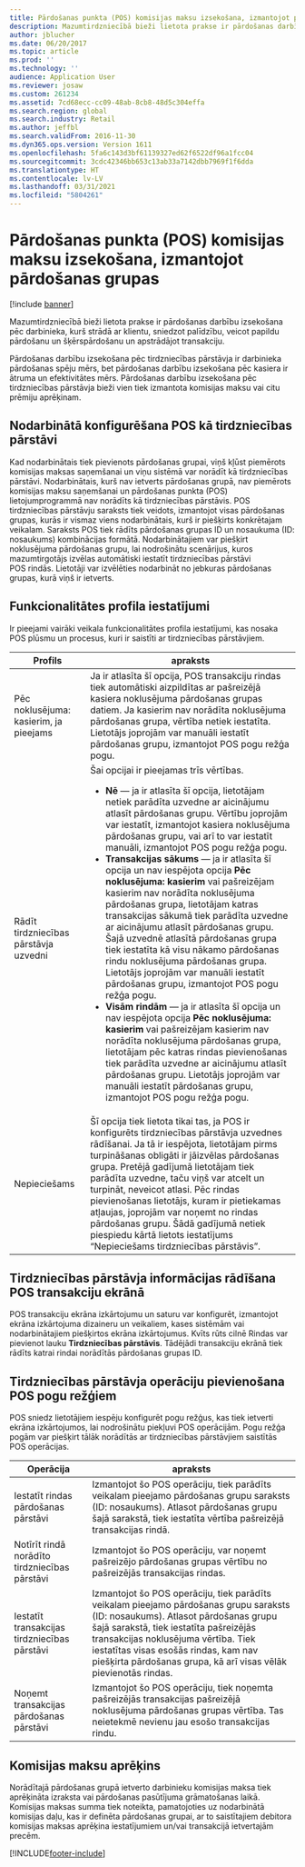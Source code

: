 ```yaml
---
title: Pārdošanas punkta (POS) komisijas maksu izsekošana, izmantojot pārdošanas grupas
description: Mazumtirdzniecībā bieži lietota prakse ir pārdošanas darbību izsekošana pēc darbinieka, kurš strādā ar debitoru, sniedzot palīdzību, veicot papildu pārdošanu un šķērspārdošanu un apstrādājot transakciju.
author: jblucher
ms.date: 06/20/2017
ms.topic: article
ms.prod: ''
ms.technology: ''
audience: Application User
ms.reviewer: josaw
ms.custom: 261234
ms.assetid: 7cd68ecc-cc09-48ab-8cb8-48d5c304effa
ms.search.region: global
ms.search.industry: Retail
ms.author: jeffbl
ms.search.validFrom: 2016-11-30
ms.dyn365.ops.version: Version 1611
ms.openlocfilehash: 5fa6c143d3bf61139327ed62f6522df96a1fcc04
ms.sourcegitcommit: 3cdc42346bb653c13ab33a7142dbb7969f1f6dda
ms.translationtype: HT
ms.contentlocale: lv-LV
ms.lasthandoff: 03/31/2021
ms.locfileid: "5804261"
---
```

# <a name="track-commissions-in-the-point-of-sale-pos-by-using-sales-groups"></a>Pārdošanas punkta (POS) komisijas maksu izsekošana, izmantojot pārdošanas grupas

[!include [banner](includes/banner.md)]

Mazumtirdzniecībā bieži lietota prakse ir pārdošanas darbību izsekošana pēc darbinieka, kurš strādā ar klientu, sniedzot palīdzību, veicot papildu pārdošanu un šķērspārdošanu un apstrādājot transakciju.

Pārdošanas darbību izsekošana pēc tirdzniecības pārstāvja ir darbinieka pārdošanas spēju mērs, bet pārdošanas darbību izsekošana pēc kasiera ir ātruma un efektivitātes mērs. Pārdošanas darbību izsekošana pēc tirdzniecības pārstāvja bieži vien tiek izmantota komisijas maksu vai citu prēmiju aprēķinam.

## <a name="configuring-a-worker-to-be-a-sales-representative-in-pos"></a>Nodarbinātā konfigurēšana POS kā tirdzniecības pārstāvi

Kad nodarbinātais tiek pievienots pārdošanas grupai, viņš kļūst piemērots komisijas maksas saņemšanai un viņu sistēmā var norādīt kā tirdzniecības pārstāvi. Nodarbinātais, kurš nav ietverts pārdošanas grupā, nav piemērots komisijas maksu saņemšanai un pārdošanas punkta (POS) lietojumprogrammā nav norādīts kā tirdzniecības pārstāvis. POS tirdzniecības pārstāvju saraksts tiek veidots, izmantojot visas pārdošanas grupas, kurās ir vismaz viens nodarbinātais, kurš ir piešķirts konkrētajam veikalam. Saraksts POS tiek rādīts pārdošanas grupas ID un nosaukuma (ID: nosaukums) kombinācijas formātā. Nodarbinātajiem var piešķirt noklusējuma pārdošanas grupu, lai nodrošinātu scenārijus, kuros mazumtirgotājs izvēlas automātiski iestatīt tirdzniecības pārstāvi POS rindās. Lietotāji var izvēlēties nodarbināt no jebkuras pārdošanas grupas, kurā viņš ir ietverts.

## <a name="functionality-profile-settings"></a>Funkcionalitātes profila iestatījumi

Ir pieejami vairāki veikala funkcionalitātes profila iestatījumi, kas nosaka POS plūsmu un procesus, kuri ir saistīti ar tirdzniecības pārstāvjiem.

<table>
<thead>
<tr>
<th>Profils</th>
<th>apraksts</th>
</tr>
</thead>
<tbody>
<tr>
<td>Pēc noklusējuma: kasierim, ja pieejams</td>
<td>Ja ir atlasīta šī opcija, POS transakciju rindas tiek automātiski aizpildītas ar pašreizējā kasiera noklusējuma pārdošanas grupas datiem. Ja kasierim nav norādīta noklusējuma pārdošanas grupa, vērtība netiek iestatīta. Lietotājs joprojām var manuāli iestatīt pārdošanas grupu, izmantojot POS pogu režģa pogu.</td>
</tr>
<tr>
<td>Rādīt tirdzniecības pārstāvja uzvedni</td>
<td>Šai opcijai ir pieejamas trīs vērtības.
<ul>
<li><strong>Nē</strong> — ja ir atlasīta šī opcija, lietotājam netiek parādīta uzvedne ar aicinājumu atlasīt pārdošanas grupu. Vērtību joprojām var iestatīt, izmantojot kasiera noklusējuma pārdošanas grupu, vai arī to var iestatīt manuāli, izmantojot POS pogu režģa pogu.</li>
<li><strong>Transakcijas sākums</strong> — ja ir atlasīta šī opcija un nav iespējota opcija <strong>Pēc noklusējuma: kasierim</strong> vai pašreizējam kasierim nav norādīta noklusējuma pārdošanas grupa, lietotājam katras transakcijas sākumā tiek parādīta uzvedne ar aicinājumu atlasīt pārdošanas grupu. Šajā uzvednē atlasītā pārdošanas grupa tiek iestatīta kā visu nākamo pārdošanas rindu noklusējuma pārdošanas grupa. Lietotājs joprojām var manuāli iestatīt pārdošanas grupu, izmantojot POS pogu režģa pogu.</li>
<li><strong>Visām rindām</strong> — ja ir atlasīta šī opcija un nav iespējota opcija <strong>Pēc noklusējuma: kasierim</strong> vai pašreizējam kasierim nav norādīta noklusējuma pārdošanas grupa, lietotājam pēc katras rindas pievienošanas tiek parādīta uzvedne ar aicinājumu atlasīt pārdošanas grupu. Lietotājs joprojām var manuāli iestatīt pārdošanas grupu, izmantojot POS pogu režģa pogu.</li>
</ul>
</td>
</tr>
<tr>
<td>Nepieciešams</td>
<td>Šī opcija tiek lietota tikai tas, ja POS ir konfigurēts tirdzniecības pārstāvja uzvednes rādīšanai. Ja tā ir iespējota, lietotājam pirms turpināšanas obligāti ir jāizvēlas pārdošanas grupa. Pretējā gadījumā lietotājam tiek parādīta uzvedne, taču viņš var atcelt un turpināt, neveicot atlasi. Pēc rindas pievienošanas lietotājs, kuram ir pietiekamas atļaujas, joprojām var noņemt no rindas pārdošanas grupu. Šādā gadījumā netiek piespiedu kārtā lietots iestatījums “Nepieciešams tirdzniecības pārstāvis”.</td>
</tr>
</tbody>
</table>

## <a name="displaying-the-sales-representative-information-on-the-pos-transactions-screen"></a>Tirdzniecības pārstāvja informācijas rādīšana POS transakciju ekrānā

POS transakciju ekrāna izkārtojumu un saturu var konfigurēt, izmantojot ekrāna izkārtojuma dizaineru un veikaliem, kases sistēmām vai nodarbinātajiem piešķirtos ekrāna izkārtojumus. Kvīts rūts cilnē Rindas var pievienot lauku **Tirdzniecības pārstāvis**.  Tādējādi transakciju ekrānā tiek rādīts katrai rindai norādītās pārdošanas grupas ID.

## <a name="adding-sales-representative-operations-to-pos-button-grids"></a>Tirdzniecības pārstāvja operāciju pievienošana POS pogu režģiem

POS sniedz lietotājiem iespēju konfigurēt pogu režģus, kas tiek ietverti ekrāna izkārtojumos, lai nodrošinātu piekļuvi POS operācijām. Pogu režģa pogām var piešķirt tālāk norādītās ar tirdzniecības pārstāvjiem saistītās POS operācijas.

| Operācija                                 | apraksts |
|-------------------------------------------|-------------|
| Iestatīt rindas pārdošanas pārstāvi          | Izmantojot šo POS operāciju, tiek parādīts veikalam pieejamo pārdošanas grupu saraksts (ID: nosaukums). Atlasot pārdošanas grupu šajā sarakstā, tiek iestatīta vērtība pašreizējā transakcijas rindā. |
| Notīrīt rindā norādīto tirdzniecības pārstāvi        | Izmantojot šo POS operāciju, var noņemt pašreizējo pārdošanas grupas vērtību no pašreizējās transakcijas rindas. |
| Iestatīt transakcijas tirdzniecības pārstāvi   | Izmantojot šo POS operāciju, tiek parādīts veikalam pieejamo pārdošanas grupu saraksts (ID: nosaukums). Atlasot pārdošanas grupu šajā sarakstā, tiek iestatīta pašreizējās transakcijas noklusējuma vērtība. Tiek iestatītas visas esošās rindas, kam nav piešķirta pārdošanas grupa, kā arī visas vēlāk pievienotās rindas. |
| Noņemt transakcijas pārdošanas pārstāvi | Izmantojot šo POS operāciju, tiek noņemta pašreizējās transakcijas pašreizējā noklusējuma pārdošanas grupas vērtība. Tas neietekmē nevienu jau esošo transakcijas rindu. |

## <a name="calculating-commissions"></a>Komisijas maksu aprēķins

Norādītajā pārdošanas grupā ietverto darbinieku komisijas maksa tiek aprēķināta izraksta vai pārdošanas pasūtījuma grāmatošanas laikā. Komisijas maksas summa tiek noteikta, pamatojoties uz nodarbinātā komisijas daļu, kas ir definēta pārdošanas grupai, ar to saistītajiem debitora komisijas maksas aprēķina iestatījumiem un/vai transakcijā ietvertajām precēm.


[!INCLUDE[footer-include](../includes/footer-banner.md)]